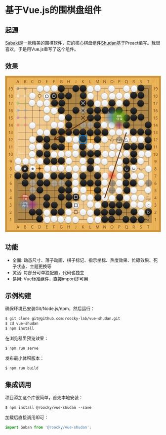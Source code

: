 # 基于Vue.js的围棋盘组件

## 起源

[Sabaki](https://github.com/SabakiHQ/Sabaki)是一款精美的围棋软件，它的核心棋盘组件[Shudan](https://github.com/SabakiHQ/Shudan)基于Preact编写。我很喜欢，于是用Vue.js重写了这个组件。

## 效果

![Screenshot](src/assets/screenshot.png)

## 功能

- 全面: 动态尺寸、落子动画、棋子标记、指示坐标、热度效果、忙碌效果、死子状态、主题更换等
- 灵活: 每部分可单独配置，代码也独立
- 易用: Vue标准组件，直接import即可用

## 示例构建

确保环境已安装Git/Node.js/npm，然后运行：

```shell
$ git clone git@github.com:roocky-lab/vue-shudan.git
$ cd vue-shudan
$ npm install
```

在浏览器里预览效果：

```shell
$ npm run serve
```

发布最小体积版本：

```shell
$ npm run build
```

## 集成调用

项目添加这个库很简单，首先本地安装：
```shell
$ npm install @roocky/vue-shudan --save 
```

加载后直接调用即可：
```javascript
import Goban from '@roocky/vue-shudan';
```
